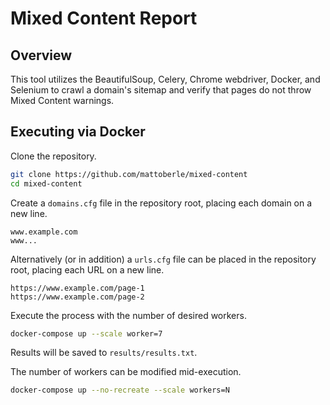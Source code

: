 # Mixed Content Report


## Overview

This tool utilizes the BeautifulSoup, Celery, Chrome webdriver, Docker,
and Selenium to crawl a domain's sitemap and verify that pages do not throw
Mixed Content warnings.


## Executing via Docker

Clone the repository.
```sh
git clone https://github.com/mattoberle/mixed-content
cd mixed-content
```

Create a `domains.cfg` file in the repository root, placing each domain on a
new line.
```
www.example.com
www...
```

Alternatively (or in addition) a `urls.cfg` file can be placed in the
repository root, placing each URL on a new line.
```
https://www.example.com/page-1
https://www.example.com/page-2
```

Execute the process with the number of desired workers.
```sh
docker-compose up --scale worker=7
```

Results will be saved to `results/results.txt`.


The number of workers can be modified mid-execution.
```sh
docker-compose up --no-recreate --scale workers=N
```
